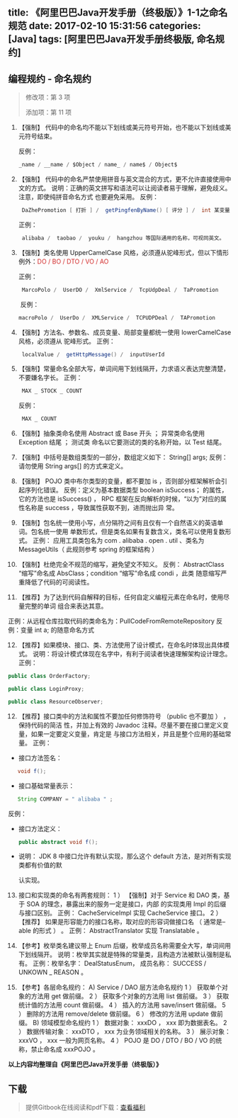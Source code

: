 title: 《阿里巴巴Java开发手册（终极版）》1-1之命名规范
date: 2017-02-10 15:31:56
categories: [Java]
tags: [阿里巴巴Java开发手册终极版, 命名规约]
---

## 编程规约 - 命名规约

> 修改项：第 3 项
>
> 添加项：第 11 项

1. 【强制】 代码中的命名均不能以下划线或美元符号开始，也不能以下划线或美元符号结束。

   反例：

   ```java
   _name / __name / $Object / name_ / name$ / Object$
   ```

2. 【强制】 代码中的命名严禁使用拼音与英文混合的方式，更不允许直接使用中文的方式。
   说明：正确的英文拼写和语法可以让阅读者易于理解，避免歧义。注意，即使纯拼音命名方式
   也要避免采用。
   反例：  

   ```java
    DaZhePromotion [ 打折 ] /  getPingfenByName() [ 评分 ] /  int 某变量 = 3
   ```

   正例：

   ```java
    alibaba /  taobao /  youku /  hangzhou 等国际通用的名称，可视同英文。
   ```

<!-- more -->

3. 【强制】类名使用 UpperCamelCase 风格，必须遵从驼峰形式，但以下情形例外：<font color=#d32f2f>DO /  BO  /  DTO /  VO / AO</font>

   正例： 

   ```java
    MarcoPolo /  UserDO /  XmlService /  TcpUdpDeal /  TaPromotion
   ```

   ​
   反例： 

   ```java
   macroPolo /  UserDo /  XMLService /  TCPUDPDeal /  TAPromotion
   ```

4. 【强制】方法名、参数名、成员变量、局部变量都统一使用 lowerCamelCase 风格，必须遵从
   驼峰形式。
   正例： 

   ```java
    localValue /  getHttpMessage() /  inputUserId
   ```

5. 【强制】常量命名全部大写，单词间用下划线隔开，力求语义表达完整清楚，不要嫌名字长。
   正例：  

   ```java
    MAX _ STOCK _ COUNT
   ```

   反例： 

   ```java
    MAX _ COUNT
   ```

6. 【强制】抽象类命名使用 Abstract 或 Base 开头 ； 异常类命名使用 Exception 结尾 ； 测试类
   命名以它要测试的类的名称开始，以 Test 结尾。

7. 【强制】中括号是数组类型的一部分，数组定义如下： String[] args;
   反例：请勿使用 String args[] 的方式来定义。

8. 【强制】 POJO 类中布尔类型的变量，都不要加 is ，否则部分框架解析会引起序列化错误。
   反例：定义为基本数据类型 boolean isSuccess； 的属性，它的方法也是 isSuccess() ， RPC
   框架在反向解析的时候，“以为”对应的属性名称是 success ，导致属性获取不到，进而抛出异
   常。

9. 【强制】包名统一使用小写，点分隔符之间有且仅有一个自然语义的英语单词。包名统一使用
   单数形式，但是类名如果有复数含义，类名可以使用复数形式。
   正例： 应用工具类包名为 com . alibaba . open . util 、类名为 MessageUtils（ 此规则参考
   spring 的框架结构 ）

10. 【强制】杜绝完全不规范的缩写，避免望文不知义。
  反例：  AbstractClass “缩写”命名成 AbsClass；condition “缩写”命名成  condi ，此类
  随意缩写严重降低了代码的可阅读性。

11. 【推荐】为了达到代码自解释的目标，任何自定义编程元素在命名时，使用尽量完整的单词
   组合来表达其意。

   正例：从远程仓库拉取代码的类命名为：PullCodeFromRemoteRepository
   反例：变量 int a; 的随意命名方式

12. 【推荐】如果模块、接口、类、方法使用了设计模式，在命名时体现出具体模式。
   说明：将设计模式体现在名字中，有利于阅读者快速理解架构设计理念。
   正例：

   ``` java
   public class OrderFactory;

   public class LoginProxy;

   public class ResourceObserver;
   ```


12. 【推荐】接口类中的方法和属性不要加任何修饰符号 （public 也不要加 ） ，保持代码的简洁
    性，并加上有效的 Javadoc 注释。尽量不要在接口里定义变量，如果一定要定义变量，肯定是
    与接口方法相关，并且是整个应用的基础常量。
    正例：

- 接口方法签名：

```java
   void f();
```

- 接口基础常量表示：

```java
   String COMPANY = " alibaba " ;
```

   反例：

-    接口方法定义： 

     ```java
     public abstract void f();
     ```

-    说明： JDK 8 中接口允许有默认实现，那么这个 default 方法，是对所有实现类都有价值的默

     认实现。

13. 接口和实现类的命名有两套规则：
    1 ） 【强制】对于 Service 和 DAO 类，基于 SOA 的理念，暴露出来的服务一定是接口，内部
    的实现类用 Impl 的后缀与接口区别。
    正例： CacheServiceImpl 实现 CacheService 接口。
    2 ）  【推荐】 如果是形容能力的接口名称，取对应的形容词做接口名 （ 通常是– able 的形式 ） 。
    正例： AbstractTranslator 实现  Translatable 。

14. 【参考】枚举类名建议带上 Enum 后缀，枚举成员名称需要全大写，单词间用下划线隔开。
    说明：枚举其实就是特殊的常量类，且构造方法被默认强制是私有。
    正例：枚举名字： DealStatusEnum， 成员名称： SUCCESS /  UNKOWN _ REASON 。

15. 【参考】各层命名规约：
    A) Service / DAO 层方法命名规约
    1 ） 获取单个对象的方法用 get 做前缀。
    2 ） 获取多个对象的方法用 list 做前缀。
    3 ） 获取统计值的方法用 count 做前缀。
    4 ） 插入的方法用 save/insert 做前缀。
    5 ） 删除的方法用 remove/delete 做前缀。
    6 ） 修改的方法用 update 做前缀。
    B) 领域模型命名规约
    1 ） 数据对象： xxxDO ， xxx 即为数据表名。
    2 ） 数据传输对象： xxxDTO ， xxx 为业务领域相关的名称。
    3 ） 展示对象： xxxVO ， xxx 一般为网页名称。
    4 ） POJO 是 DO / DTO / BO / VO 的统称，禁止命名成 xxxPOJO 。

**以上内容均整理自《阿里巴巴Java开发手册（终极版）》** 

## 下载

> 提供Gitbook在线阅读和pdf下载：[查看福利](https://www.gitbook.com/book/goghtsui/-java/details)
